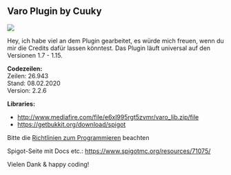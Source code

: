 ## Varo Plugin by Cuuky 
<img src="http://185.194.142.45/Bilder/Varo/thumbnail.png">

Hey, ich habe viel an dem Plugin gearbeitet, es würde mich freuen, wenn du mir die Credits dafür lassen könntest.
Das Plugin läuft universal auf den Versionen 1.7 - 1.15.

**Codezeilen:** <br>
Zeilen: 26.943 <br>
Stand: 08.02.2020 <br>
Version: 2.2.6

**Libraries:** 
- http://www.mediafire.com/file/e6xl995rgt5zvmr/varo_lib.zip/file
- https://getbukkit.org/download/spigot

Bitte die <a href='https://github.com/CuukyOfficial/VaroPlugin/blob/master/CONTRIBUTING.md'>Richtlinien zum Programmieren</a> beachten 

Spigot-Seite mit Docs etc.: https://www.spigotmc.org/resources/71075/

Vielen Dank & happy coding!
